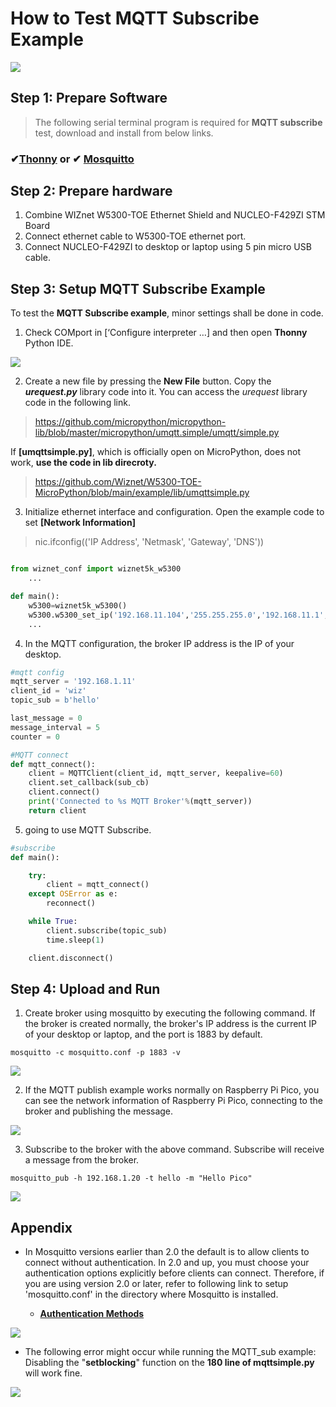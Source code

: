 # How to Test MQTT Subscribe Example

![][link-mqtt]

## Step 1: Prepare Software

> The following serial terminal program is required for **MQTT subscribe** test, download and install from below links.

### &#10004;[**Thonny**][link-thonny]  or  &#10004; [**Mosquitto**][link-mosquitto]



## Step 2: Prepare hardware

1. Combine WIZnet W5300-TOE Ethernet Shield and NUCLEO-F429ZI STM Board
2. Connect ethernet cable to W5300-TOE ethernet port.
3. Connect NUCLEO-F429ZI to desktop or laptop using 5 pin micro USB cable.

## Step 3: Setup MQTT Subscribe Example

To test the **MQTT Subscribe example**, minor settings shall be done in code.

1. Check COMport in [‘Configure interpreter …] and then open **Thonny** Python IDE.

![][link-thonny_setup]

2. Create a new file by pressing the **New File** button. Copy the ***urequest.py*** library code into it. You can access the *urequest* library code in the following link.
>  https://github.com/micropython/micropython-lib/blob/master/micropython/umqtt.simple/umqtt/simple.py

 If **[umqttsimple.py]**, which is officially open on MicroPython, does not work, **use the code in lib direcroty.** 
> https://github.com/Wiznet/W5300-TOE-MicroPython/blob/main/example/lib/umqttsimple.py

3. Initialize ethernet interface and configuration. Open the example code to set **[Network Information]**

> nic.ifconfig(('IP Address', 'Netmask', 'Gateway', 'DNS'))

```python

from wiznet_conf import wiznet5k_w5300
    ...

def main():
    w5300=wiznet5k_w5300()    
    w5300.w5300_set_ip('192.168.11.104','255.255.255.0','192.168.11.1','8.8.8.8')
    ...

```

4. In the MQTT configuration, the broker IP address is the IP of your desktop.

```python
#mqtt config
mqtt_server = '192.168.1.11'
client_id = 'wiz'
topic_sub = b'hello'

last_message = 0
message_interval = 5
counter = 0

#MQTT connect
def mqtt_connect():
    client = MQTTClient(client_id, mqtt_server, keepalive=60)
    client.set_callback(sub_cb)
    client.connect()
    print('Connected to %s MQTT Broker'%(mqtt_server))
    return client
```

5. going to use MQTT Subscribe.

```python
#subscribe
def main():

    try: 
        client = mqtt_connect()
    except OSError as e:
        reconnect()

    while True:
        client.subscribe(topic_sub)
        time.sleep(1)

    client.disconnect()
```



## Step 4: Upload and Run

1. Create broker using mosquitto by executing the following command. If the broker is created normally, the broker's IP address is the current IP of your desktop or laptop, and the port is 1883 by default.

```
mosquitto -c mosquitto.conf -p 1883 -v
```

![][link-mqtt_1]

2. If the MQTT publish example works normally on Raspberry Pi Pico, you can see the network information of Raspberry Pi Pico, connecting to the broker and publishing the message.

![][link-mqtt_2]

3. Subscribe to the broker with the above command. Subscribe will receive a message from the broker.

```
mosquitto_pub -h 192.168.1.20 -t hello -m "Hello Pico"
```

![][link-mqtt_3]



## Appendix

- In Mosquitto versions earlier than 2.0 the default is to allow clients to connect without authentication. In 2.0 and up, you must choose your authentication options explicitly before clients can connect. Therefore, if you are using version 2.0 or later, refer to following link to setup 'mosquitto.conf' in the directory where Mosquitto is installed.

    - [**Authentication Methods**][link-authentication_methods]

![][link-mqtt_conf]

- The following error might occur while running the MQTT_sub example: Disabling the "**setblocking**" function on the **180 line of mqttsimple.py** will work fine.

![][link-setblocking]



<!--
Link
-->

[link-thonny]: https://thonny.org/
[link-mosquitto]: https://mosquitto.org/download/
[link-thonny_setup]: https://github.com/Wiznet/W5300-TOE-MicroPython/blob/main/static/images/thonny-setup_example.png

[link-authentication_methods]: https://mosquitto.org/documentation/authentication-methods/

[link-mqtt]:https://github.com/Wiznet/W5300-TOE-MicroPython/blob/main/static/images/MQTT/MQTT.png

[link-mqtt_1]:https://github.com/Wiznet/W5300-TOE-MicroPython/blob/main/static/images/MQTT/MQTT_pub1.png
[link-mqtt_2]:https://github.com/Wiznet/W5300-TOE-MicroPython/blob/main/static/images/MQTT/MQTT_sub_2.png
[link-mqtt_3]:https://github.com/Wiznet/W5300-TOE-MicroPython/blob/main/static/images/MQTT/MQTT_sub_3.png

[link-mqtt_conf]: https://github.com/Wiznet/W5300-TOE-MicroPython/blob/main/static/images/MQTT/MQTT_conf.png
[link-setblocking]:https://github.com/Wiznet/W5300-TOE-MicroPython/blob/main/static/images/MQTT/setblocking.png
